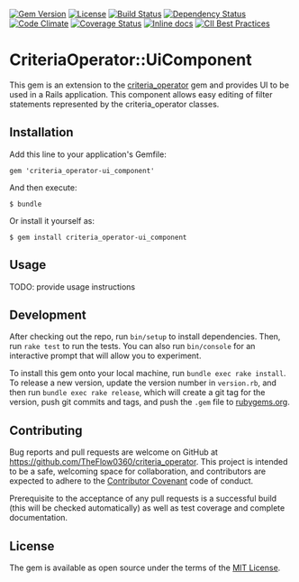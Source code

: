 [![Gem Version](http://img.shields.io/gem/v/criteria_operator-ui_component.svg?style=flat)](https://rubygems.org/gems/criteria_operator-ui_component)
[![License](http://img.shields.io/:license-mit-blue.svg?style=flat)](http://TheFlow0360.mit-license.org)
[![Build Status](http://img.shields.io/travis/TheFlow0360/criteria_operator-ui_component.svg?style=flat)](https://travis-ci.org/TheFlow0360/criteria_operator-ui_component)
[![Dependency Status](http://img.shields.io/gemnasium/TheFlow0360/criteria_operator-ui_component.svg?style=flat)](https://gemnasium.com/TheFlow0360/criteria_operator-ui_component)
[![Code Climate](http://img.shields.io/codeclimate/github/TheFlow0360/criteria_operator-ui_component.svg?style=flat)](https://codeclimate.com/github/TheFlow0360/criteria_operator-ui_component)
[![Coverage Status](https://coveralls.io/repos/github/TheFlow0360/criteria_operator-ui_component/badge.svg?branch=master)](https://coveralls.io/github/TheFlow0360/criteria_operator-ui_component?branch=master)
[![Inline docs](http://inch-ci.org/github/TheFlow0360/criteria_operator-ui_component.svg?branch=master&style=shields)](http://inch-ci.org/github/TheFlow0360/criteria_operator-ui_component)
[![CII Best Practices](https://bestpractices.coreinfrastructure.org/projects/963/badge)](https://bestpractices.coreinfrastructure.org/projects/963)

# CriteriaOperator::UiComponent

This gem is an extension to the [criteria_operator](https://github.com/TheFlow0360/criteria_operator) gem and provides UI to be used in a Rails application. This component allows easy editing of filter statements represented by the criteria_operator classes.

## Installation
Add this line to your application's Gemfile:

    gem 'criteria_operator-ui_component'


And then execute:

    $ bundle


Or install it yourself as:

    $ gem install criteria_operator-ui_component

## Usage

TODO: provide usage instructions

## Development

After checking out the repo, run `bin/setup` to install dependencies. Then, run `rake test` to run the tests. You can also run `bin/console` for an interactive prompt that will allow you to experiment.

To install this gem onto your local machine, run `bundle exec rake install`. To release a new version, update the version number in `version.rb`, and then run `bundle exec rake release`, which will create a git tag for the version, push git commits and tags, and push the `.gem` file to [rubygems.org](https://rubygems.org).

## Contributing

Bug reports and pull requests are welcome on GitHub at https://github.com/TheFlow0360/criteria_operator. This project is intended to be a safe, welcoming space for collaboration, and contributors are expected to adhere to the [Contributor Covenant](http://contributor-covenant.org) code of conduct.

Prerequisite to the acceptance of any pull requests is a successful build (this will be checked automatically) as well as test coverage and complete documentation.  


## License

The gem is available as open source under the terms of the [MIT License](http://opensource.org/licenses/MIT).

